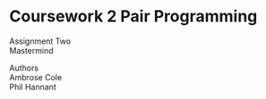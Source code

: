 # Coursework 2 Pair Programming

Assignment Two  
Mastermind  

Authors  
Ambrose Cole  
Phil Hannant
